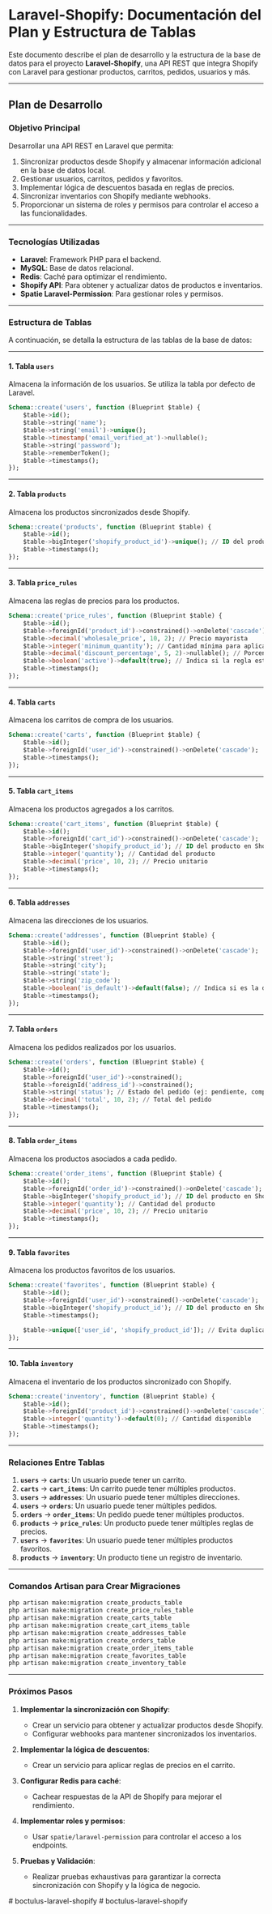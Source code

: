 # Laravel-Shopify: Documentación del Plan y Estructura de Tablas

Este documento describe el plan de desarrollo y la estructura de la base de datos para el proyecto **Laravel-Shopify**, una API REST que integra Shopify con Laravel para gestionar productos, carritos, pedidos, usuarios y más.

---

## **Plan de Desarrollo**

### **Objetivo Principal**
Desarrollar una API REST en Laravel que permita:
1. Sincronizar productos desde Shopify y almacenar información adicional en la base de datos local.
2. Gestionar usuarios, carritos, pedidos y favoritos.
3. Implementar lógica de descuentos basada en reglas de precios.
4. Sincronizar inventarios con Shopify mediante webhooks.
5. Proporcionar un sistema de roles y permisos para controlar el acceso a las funcionalidades.

---

### **Tecnologías Utilizadas**
- **Laravel**: Framework PHP para el backend.
- **MySQL**: Base de datos relacional.
- **Redis**: Caché para optimizar el rendimiento.
- **Shopify API**: Para obtener y actualizar datos de productos e inventarios.
- **Spatie Laravel-Permission**: Para gestionar roles y permisos.

---

### **Estructura de Tablas**

A continuación, se detalla la estructura de las tablas de la base de datos:

---

#### **1. Tabla `users`**
Almacena la información de los usuarios. Se utiliza la tabla por defecto de Laravel.

```sql
Schema::create('users', function (Blueprint $table) {
    $table->id();
    $table->string('name');
    $table->string('email')->unique();
    $table->timestamp('email_verified_at')->nullable();
    $table->string('password');
    $table->rememberToken();
    $table->timestamps();
});
```

---

#### **2. Tabla `products`**
Almacena los productos sincronizados desde Shopify.

```sql
Schema::create('products', function (Blueprint $table) {
    $table->id();
    $table->bigInteger('shopify_product_id')->unique(); // ID del producto en Shopify
    $table->timestamps();
});
```

---

#### **3. Tabla `price_rules`**
Almacena las reglas de precios para los productos.

```sql
Schema::create('price_rules', function (Blueprint $table) {
    $table->id();
    $table->foreignId('product_id')->constrained()->onDelete('cascade');
    $table->decimal('wholesale_price', 10, 2); // Precio mayorista
    $table->integer('minimum_quantity'); // Cantidad mínima para aplicar el descuento
    $table->decimal('discount_percentage', 5, 2)->nullable(); // Porcentaje de descuento
    $table->boolean('active')->default(true); // Indica si la regla está activa
    $table->timestamps();
});
```

---

#### **4. Tabla `carts`**
Almacena los carritos de compra de los usuarios.

```sql
Schema::create('carts', function (Blueprint $table) {
    $table->id();
    $table->foreignId('user_id')->constrained()->onDelete('cascade');
    $table->timestamps();
});
```

---

#### **5. Tabla `cart_items`**
Almacena los productos agregados a los carritos.

```sql
Schema::create('cart_items', function (Blueprint $table) {
    $table->id();
    $table->foreignId('cart_id')->constrained()->onDelete('cascade');
    $table->bigInteger('shopify_product_id'); // ID del producto en Shopify
    $table->integer('quantity'); // Cantidad del producto
    $table->decimal('price', 10, 2); // Precio unitario
    $table->timestamps();
});
```

---

#### **6. Tabla `addresses`**
Almacena las direcciones de los usuarios.

```sql
Schema::create('addresses', function (Blueprint $table) {
    $table->id();
    $table->foreignId('user_id')->constrained()->onDelete('cascade');
    $table->string('street');
    $table->string('city');
    $table->string('state');
    $table->string('zip_code');
    $table->boolean('is_default')->default(false); // Indica si es la dirección principal
    $table->timestamps();
});
```

---

#### **7. Tabla `orders`**
Almacena los pedidos realizados por los usuarios.

```sql
Schema::create('orders', function (Blueprint $table) {
    $table->id();
    $table->foreignId('user_id')->constrained();
    $table->foreignId('address_id')->constrained();
    $table->string('status'); // Estado del pedido (ej: pendiente, completado, cancelado)
    $table->decimal('total', 10, 2); // Total del pedido
    $table->timestamps();
});
```

---

#### **8. Tabla `order_items`**
Almacena los productos asociados a cada pedido.

```sql
Schema::create('order_items', function (Blueprint $table) {
    $table->id();
    $table->foreignId('order_id')->constrained()->onDelete('cascade');
    $table->bigInteger('shopify_product_id'); // ID del producto en Shopify
    $table->integer('quantity'); // Cantidad del producto
    $table->decimal('price', 10, 2); // Precio unitario
    $table->timestamps();
});
```

---

#### **9. Tabla `favorites`**
Almacena los productos favoritos de los usuarios.

```sql
Schema::create('favorites', function (Blueprint $table) {
    $table->id();
    $table->foreignId('user_id')->constrained()->onDelete('cascade');
    $table->bigInteger('shopify_product_id'); // ID del producto en Shopify
    $table->timestamps();

    $table->unique(['user_id', 'shopify_product_id']); // Evita duplicados
});
```

---

#### **10. Tabla `inventory`**
Almacena el inventario de los productos sincronizado con Shopify.

```sql
Schema::create('inventory', function (Blueprint $table) {
    $table->id();
    $table->foreignId('product_id')->constrained()->onDelete('cascade');
    $table->integer('quantity')->default(0); // Cantidad disponible
    $table->timestamps();
});
```

---

### **Relaciones Entre Tablas**

1. **`users`** → **`carts`**: Un usuario puede tener un carrito.
2. **`carts`** → **`cart_items`**: Un carrito puede tener múltiples productos.
3. **`users`** → **`addresses`**: Un usuario puede tener múltiples direcciones.
4. **`users`** → **`orders`**: Un usuario puede tener múltiples pedidos.
5. **`orders`** → **`order_items`**: Un pedido puede tener múltiples productos.
6. **`products`** → **`price_rules`**: Un producto puede tener múltiples reglas de precios.
7. **`users`** → **`favorites`**: Un usuario puede tener múltiples productos favoritos.
8. **`products`** → **`inventory`**: Un producto tiene un registro de inventario.

---

### **Comandos Artisan para Crear Migraciones**

```bash
php artisan make:migration create_products_table
php artisan make:migration create_price_rules_table
php artisan make:migration create_carts_table
php artisan make:migration create_cart_items_table
php artisan make:migration create_addresses_table
php artisan make:migration create_orders_table
php artisan make:migration create_order_items_table
php artisan make:migration create_favorites_table
php artisan make:migration create_inventory_table
```

---

### **Próximos Pasos**

1. **Implementar la sincronización con Shopify**:
   - Crear un servicio para obtener y actualizar productos desde Shopify.
   - Configurar webhooks para mantener sincronizados los inventarios.

2. **Implementar la lógica de descuentos**:
   - Crear un servicio para aplicar reglas de precios en el carrito.

3. **Configurar Redis para caché**:
   - Cachear respuestas de la API de Shopify para mejorar el rendimiento.

4. **Implementar roles y permisos**:
   - Usar `spatie/laravel-permission` para controlar el acceso a los endpoints.

5. **Pruebas y Validación**:
   - Realizar pruebas exhaustivas para garantizar la correcta sincronización con Shopify y la lógica de negocio.

#   b o c t u l u s - l a r a v e l - s h o p i f y 
 
 #   b o c t u l u s - l a r a v e l - s h o p i f y 
 
 